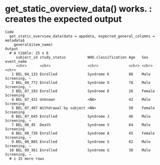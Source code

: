 # get_static_overview_data() works. : creates the expected output

    Code
      get_static_overview_data(data = appdata, expected_general_columns = metadata$
        general$item_name)
    Output
      # A tibble: 25 x 6
         subject_id study_status          WHO.classification Age   Sex    event_name  
         <chr>      <chr>                 <chr>              <chr> <chr>  <chr>       
       1 BEL_04_133 Enrolled              Syndrome K         88    Male   Screening, ~
       2 BEL_04_772 Enrolled              Syndrome O         78    Male   Screening, ~
       3 BEL_07_193 Enrolled              Syndrome D         26    Female Screening   
       4 BEL_07_431 Unknown               <NA>               42    Male   Screening   
       5 BEL_07_497 Withdrawal by subject <NA>               50    Female Screening   
       6 BEL_07_645 Enrolled              Syndrome J         46    Male   Screening, ~
       7 BEL_08_45  Death                 Syndrome V         64    Male   Screening   
       8 BEL_08_736 Enrolled              Syndrome A         45    Female Screening, ~
       9 BEL_08_885 Enrolled              Syndrome S         82    Male   Screening, ~
      10 BEL_09_361 Enrolled              Syndrome G         38    Male   Screening, ~
      # i 15 more rows

